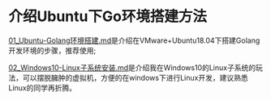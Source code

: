 # 介绍Ubuntu下Go环境搭建方法

[01_Ubuntu-Golang环境搭建.md](https://github.com/meetbetter/learn-golang/blob/master/00_start/01_Ubuntu-Golang环境搭建.md)是介绍在VMware+Ubuntu18.04下搭建Golang开发环境的步骤，推荐使用;

[02_Windows10-Linux子系统安装.md](https://github.com/meetbetter/learn-golang/blob/master/00_start/02_Windows10-Linux子系统安装.md)是介绍我在Windows10的Linux子系统的玩法，可以摆脱臃肿的虚拟机，方便的在windows下进行Linux开发，建议熟悉Linux的同学再折腾。

